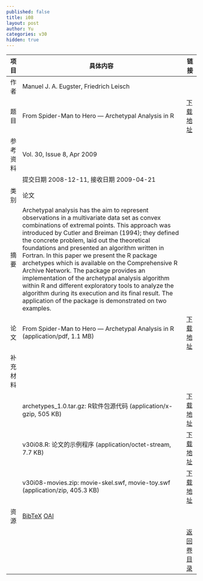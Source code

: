 ```yaml
---
published: false
title: i08
layout: post
author: Yu
categories: v30
hidden: true
---
```


| 项目 | 具体内容 | 链接 |
|---:|---|---|
| 作者 | Manuel J. A. Eugster, Friedrich Leisch| |
| 题目 |From Spider-Man to Hero &mdash; Archetypal Analysis in R | [下载地址](http://www.jstatsoft.org/v30/i08/paper) |
| 参考资料 |Vol. 30, Issue 8, Apr 2009 | |
| | 提交日期 2008-12-11, 接收日期 2009-04-21| | 
| 类别 | 论文| |
| 摘要 | Archetypal analysis has the aim to represent observations in a multivariate data set as convex combinations of extremal points. This approach was introduced by Cutler and Breiman (1994); they defined the concrete problem, laid out the theoretical foundations and presented an algorithm written in Fortran. In this paper we present the R package archetypes which is available on the Comprehensive R Archive Network. The package provides an implementation of the archetypal analysis algorithm within R and different exploratory tools to analyze the algorithm during its execution and its final result. The application of the package is demonstrated on two examples.| |
| 论文 | From Spider-Man to Hero &mdash; Archetypal Analysis in R  (application/pdf, 1.1 MB)| [下载地址](http://www.jstatsoft.org/v30/i08/paper) |
| 补充材料 | | |
| |archetypes_1.0.tar.gz: R软件包源代码  (application/x-gzip, 505 KB)|  [下载地址](http://www.jstatsoft.org/v30/i08/supp/1) |
| |v30i08.R: 论文的示例程序  (application/octet-stream, 7.7 KB)|  [下载地址](http://www.jstatsoft.org/v30/i08/supp/2) |
| |v30i08-movies.zip: movie-skel.swf, movie-toy.swf  (application/zip, 405.3 KB)|  [下载地址](http://www.jstatsoft.org/v30/i08/supp/3) |
| 资源 | [BibTeX](http://www.jstatsoft.org/v30/i08/bibtex) [OAI](http://www.jstatsoft.org/oai?verb=GetRecord&identifier=oai.jstatsoft/v30/i08&prefix=oai_dc)| |
| |  | [返回卷目录]({{site.baseurl}}/volume/v30.html) |